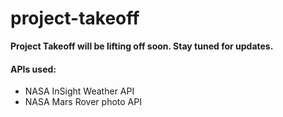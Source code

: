 # project-takeoff
**Project Takeoff will be lifting off soon. Stay tuned for updates.**

#### APIs used:
* NASA InSight Weather API
* NASA Mars Rover photo API

